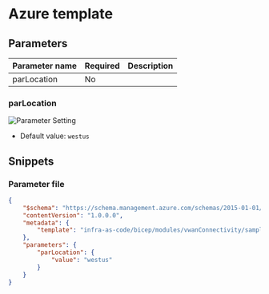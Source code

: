 # Azure template

## Parameters

Parameter name | Required | Description
-------------- | -------- | -----------
parLocation    | No       |

### parLocation

![Parameter Setting](https://img.shields.io/badge/parameter-optional-green?style=flat-square)



- Default value: `westus`

## Snippets

### Parameter file

```json
{
    "$schema": "https://schema.management.azure.com/schemas/2015-01-01/deploymentParameters.json#",
    "contentVersion": "1.0.0.0",
    "metadata": {
        "template": "infra-as-code/bicep/modules/vwanConnectivity/samples/baseline.sample.json"
    },
    "parameters": {
        "parLocation": {
            "value": "westus"
        }
    }
}
```
